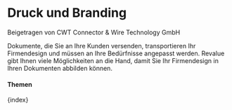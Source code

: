 # Druck und Branding
<span class="text-muted contributed-by">Beigetragen von CWT Connector & Wire Technology GmbH</span>

Dokumente, die Sie an Ihre Kunden versenden, transportieren Ihr Firmendesign und müssen an Ihre Bedürfnisse angepasst werden. Revalue gibt Ihnen viele Möglichkeiten an die Hand, damit Sie Ihr Firmendesign in Ihren Dokumenten abbilden können.

#### Themen

{index}
